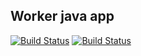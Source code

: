 ## Worker java app

[![Build Status](http://35.238.179.221:8080/buildStatus/icon?job=instavote%2Fwoker-build&subject=Build&color=pink)](http://35.223.245.52:8080/job/instavote/job/woker-build/)
[![Build Status](http://35.238.179.221:8080/buildStatus/icon?job=instavote%2Fworker-test&subject=UnitTest&color=yellow)](http://35.223.245.52:8080/job/instavote/view/worker/job/worker-test/)
